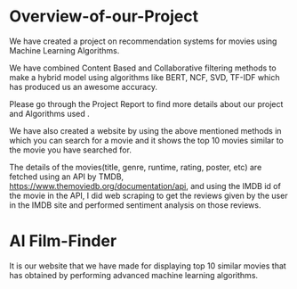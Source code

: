 # Overview-of-our-Project

We have created a project on recommendation systems for movies using Machine Learning Algorithms.

We have combined Content Based and Collaborative filtering methods to make a hybrid model using algorithms like BERT, NCF, SVD, TF-IDF which has produced us an awesome accuracy.

Please go through the Project Report to find more details about our project and Algorithms used  .

We have also created a website by using the above mentioned methods in which you can search for a movie and it shows the top 10 movies similar to the movie you have searched for.

The details of the movies(title, genre, runtime, rating, poster, etc) are fetched using an API by TMDB, https://www.themoviedb.org/documentation/api, and using the IMDB id of the movie in the API, I did web scraping to get the reviews given by the user in the IMDB site and performed sentiment analysis on those reviews.


# AI Film-Finder

It is our website that we have made for displaying top 10 similar movies that has obtained by performing advanced machine learning algorithms.
